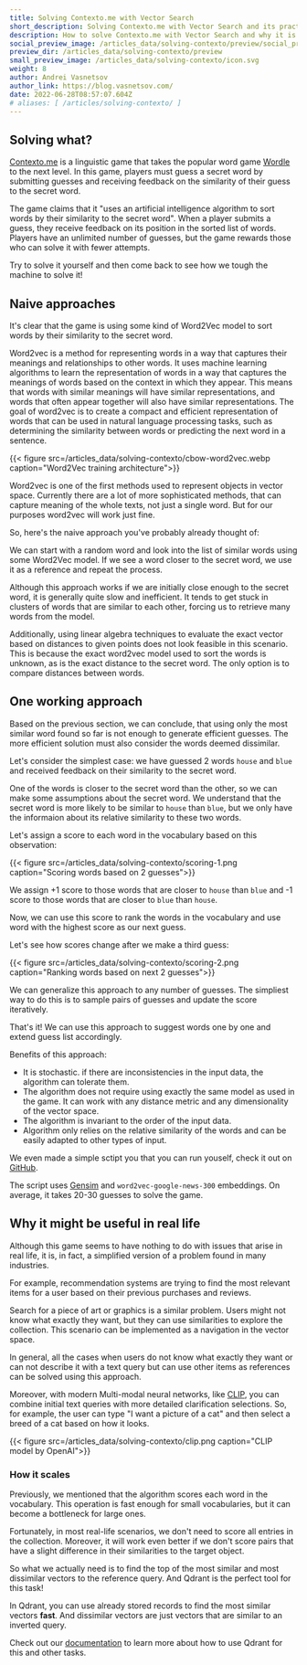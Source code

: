 ```yaml
---
title: Solving Contexto.me with Vector Search
short_description: Solving Contexto.me with Vector Search and its practical implications
description: How to solve Contexto.me with Vector Search and why it is more important than it seems
social_preview_image: /articles_data/solving-contexto/preview/social_preview.jpg
preview_dir: /articles_data/solving-contexto/preview
small_preview_image: /articles_data/solving-contexto/icon.svg
weight: 8
author: Andrei Vasnetsov
author_link: https://blog.vasnetsov.com/
date: 2022-06-28T08:57:07.604Z
# aliases: [ /articles/solving-contexto/ ]
---
```


<!---

Plan:

- What is Contexto.me, how it works
- Naive aproaches and why they don't work
- How we solved it
- Why it can be useful in real life

-->

## Solving what?

<!---

- There is a linguistic game called Contexto.me. 
- It takes Wordle to the next level.
- Rules:
    - You have to guess a word.
    - `The words were sorted by an artificial intelligence algorithm according to how similar they were to the secret word.`
    - By submitting a guess, you will get a position of your guess in the list of words sorted by similarity to the secret word.
    - You have unlimited number of guesses, but less attempts is better.
- Let's try to solve it.

-->

[Contexto.me](https://contexto.me/) is a linguistic game that takes the popular word game [Wordle](https://www.nytimes.com/games/wordle/index.html) to the next level.
In this game, players must guess a secret word by submitting guesses and receiving feedback on the similarity of their guess to the secret word.

The game claims that it "uses an artificial intelligence algorithm to sort words by their similarity to the secret word".
When a player submits a guess, they receive feedback on its position in the sorted list of words.
Players have an unlimited number of guesses, but the game rewards those who can solve it with fewer attempts.

Try to solve it yourself and then come back to see how we tough the machine to solve it!

## Naive approaches

<!---

There are naive approaches we tried:

- The game is obviously using some kind of Word2Vec model to sort words by similarity. 
- Explain what Word2Vec is.

- We can start with random word and just look into the list of words similar to it. If we see a word that is close to the secret word, we use it as a reference. Then we look into the list of words similar to the reference word and so on. If we see the secret word, we stop.
- This approach works, but it is very slow. It tends to stuck in clusters of words that are similar to each other, which forces us to retrive a lot of words from the model.

- We also can't use tricks from linear algebra to evaluate exact vector based on distances to given points.
    - First, because we don't know exact word2vec model which was used to sort words.
    - Second, because we don't know the exact distance to the secret word.
    - We can only compare distances between words.

The solution should not only account for the most sililar word we found so far, but also consider the distance to the words it found to be unsimilar.
-->

It's clear that the game is using some kind of Word2Vec model to sort words by their similarity to the secret word.

Word2vec is a method for representing words in a way that captures their meanings and relationships to other words.
It uses machine learning algorithms to learn the representation of words in a way that captures the meanings of words based on the context in which they appear.
This means that words with similar meanings will have similar representations, and words that often appear together will also have similar representations.
The goal of word2vec is to create a compact and efficient representation of words that can be used in natural language processing tasks, such as determining the similarity between words or predicting the next word in a sentence. 

{{< figure src=/articles_data/solving-contexto/cbow-word2vec.webp caption="Word2Vec training architecture">}}


Word2vec is one of the first methods used to represent objects in vector space. 
Currently there are a lot of more sophisticated methods, that can capture meaning of the whole texts, not just a single word.
But for our purposes word2vec will work just fine.

So, here's the naive approach you've probably already thought of:

We can start with a random word and look into the list of similar words using some Word2Vec model.
If we see a word closer to the secret word, we use it as a reference and repeat the process.

Although this approach works if we are initially close enough to the secret word, it is generally quite slow and inefficient.
It tends to get stuck in clusters of words that are similar to each other, forcing us to retrieve many words from the model.

Additionally, using linear algebra techniques to evaluate the exact vector based on distances to given points does not look feasible in this scenario.
This is because the exact word2vec model used to sort the words is unknown, as is the exact distance to the secret word.
The only option is to compare distances between words.


## One working approach

Based on the previous section, we can conclude, that using only the most similar word found so far is not enough to generate efficient guesses. 
The more efficient solution must also consider the words deemed dissimilar.

Let's consider the simplest case: we have guessed 2 words `house` and `blue` and received feedback on their similarity to the secret word.

One of the words is closer to the secret word than the other, so we can make some assumptions about the secret word.
We understand that the secret word is more likely to be similar to `house` than `blue`, but we only have the informaion about its relative similarity to these two words.

Let's assign a score to each word in the vocabulary based on this observation:

{{< figure src=/articles_data/solving-contexto/scoring-1.png caption="Scoring words based on 2 guesses">}}

We assign +1 score to those words that are closer to `house` than `blue` and -1 score to those words that are closer to `blue` than `house`.

Now, we can use this score to rank the words in the vocabulary and use word with the highest score as our next guess.

Let's see how scores change after we make a third guess:

{{< figure src=/articles_data/solving-contexto/scoring-2.png caption="Ranking words based on next 2 guesses">}}

We can generalize this approach to any number of guesses.
The simpliest way to do this is to sample pairs of guesses and update the score iteratively.

That's it! We can use this approach to suggest words one by one and extend guess list accordingly.

Benefits of this approach:

- It is stochastic. if there are inconsistencies in the input data, the algorithm can tolerate them.
- The algorithm does not require using exactly the same model as used in the game. It can work with any distance metric and any dimensionality of the vector space.
- The algorithm is invariant to the order of the input data.
- Algorithm only relies on the relative similarity of the words and can be easily adapted to other types of input.

We even made a simple sctipt you that you can run youself, check it out on [GitHub](https://github.com/qdrant/contexto).

The script uses [Gensim](https://radimrehurek.com/gensim/) and `word2vec-google-news-300` embeddings.
On average, it takes 20-30 guesses to solve the game.

## Why it might be useful in real life

<!---

- The game simplifies the problem, that can actually be found in many real life scenarios.
- Recomendation of products, search for pictures, etc. can be implemented as a navigation in the vector space.
- It is important for cases when users do not exactly know what they wants, but can use other items as a references.
- Modern Multi-modal neural networks, like CLIP, can allow to combine initial text query with additional clarification selections. 

-->

Although this game seems to have nothing to do with issues that arise in real life, it is, in fact, a simplified version of a problem found in many industries.

For example, recommendation systems are trying to find the most relevant items for a user based on their previous purchases and reviews.

Search for a piece of art or graphics is a similar problem. Users might not know what exactly they want, but they can use similarities to explore the collection. 
This scenario can be implemented as a navigation in the vector space.

In general, all the cases when users do not know what exactly they want or can not describe it with a text query but can use other items as references can be solved using this approach.

Moreover, with modern Multi-modal neural networks, like [CLIP](https://openai.com/blog/clip/), you can combine initial text queries with more detailed clarification selections.
So, for example, the user can type "I want a picture of a cat" and then select a breed of a cat based on how it looks.

{{< figure src=/articles_data/solving-contexto/clip.png caption="CLIP model by OpenAI">}}

### How it scales

Previously, we mentioned that the algorithm scores each word in the vocabulary.
This operation is fast enough for small vocabularies, but it can become a bottleneck for large ones.

Fortunately, in most real-life scenarios, we don't need to score all entries in the collection.
Moreover, it will work even better if we don't score pairs that have a slight difference in their similarities to the target object.

So what we actually need is to find the top of the most similar and most dissimilar vectors to the reference query.
And Qdrant is the perfect tool for this task!

In Qdrant, you can use already stored records to find the most similar vectors **fast**.
And dissimilar vectors are just vectors that are similar to an inverted query.

Check out our [documentation](https://qdrant.tech/documentation/search/#recommendation-api) to learn more about how to use Qdrant for this and other tasks.


